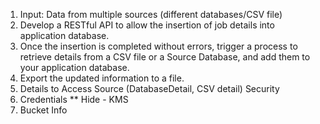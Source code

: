 1. Input: Data from multiple sources (different databases/CSV file)
2. Develop a RESTful API to allow the insertion of job details into application database.
3. Once the insertion is completed without errors, trigger a process to retrieve details
   from a CSV file or a Source Database, and add them to your application database.
4. Export the updated information to a file.
5. Details to Access Source (DatabaseDetail, CSV detail)
   Security 
6. Credentials ** Hide - KMS 
7. Bucket Info